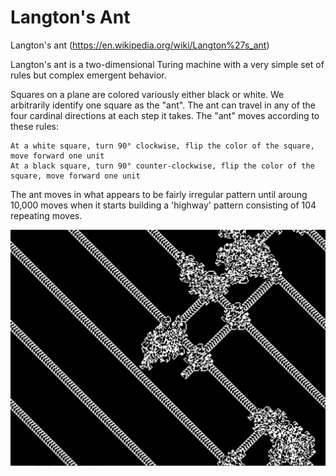# Langton's Ant
Langton's ant (https://en.wikipedia.org/wiki/Langton%27s_ant)

Langton's ant is a two-dimensional Turing machine with a very simple set of rules but complex emergent behavior.

Squares on a plane are colored variously either black or white. We arbitrarily identify one square as the "ant". The ant can travel in any of the four cardinal directions at each step it takes. The "ant" moves according to these rules:

    At a white square, turn 90° clockwise, flip the color of the square, move forward one unit
    At a black square, turn 90° counter-clockwise, flip the color of the square, move forward one unit

The ant moves in what appears to be fairly irregular pattern until aroung 10,000 moves when it starts building a 'highway' pattern consisting of 104 repeating moves.

![Langtons-Ant](/LangtonsAnt.PNG)
